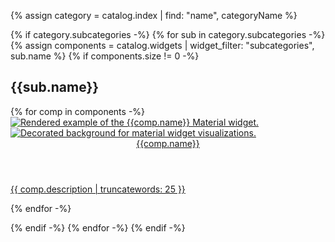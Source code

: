 {% assign category = catalog.index | find: "name", categoryName %}

{% if category.subcategories -%}
{% for sub in category.subcategories -%}
{% assign components = catalog.widgets | widget_filter: "subcategories", sub.name %}
{% if components.size != 0 -%}

## {{sub.name}}

<div class="card-grid material-cards">
  {% for comp in components -%}
  <a class="card outlined-card" href="{{comp.link}}">
    <div class="card-image-holder-material-3" style="--bg-color: {{sub.color}}">
      <img alt="Rendered example of the {{comp.name}} Material widget." src="{{comp.image.src}}">
      <div class="card-image-material-3-hover">
        <img alt="Decorated background for material widget visualizations." src="{{comp.hoverBackground.src}}" aria-hidden="true">
      </div>
    </div>
    <div class="card-header">
      <header class="card-title">{{comp.name}}</header>
    </div>
    <div class="card-content">
      <p>{{ comp.description | truncatewords: 25 }}</p>
    </div>
  </a>
  {% endfor -%}
</div>

{% endif -%}
{% endfor -%}
{% endif -%}
